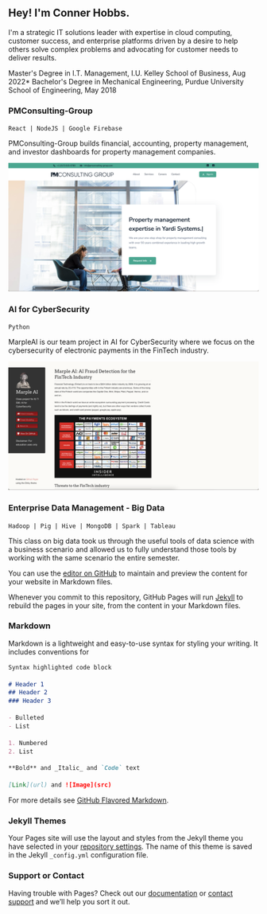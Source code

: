 ## Hey! I'm Conner Hobbs.

I'm a strategic IT solutions leader with expertise in cloud computing, customer success, and enterprise platforms driven by a desire to help others solve complex problems and advocating for customer needs to deliver results.

Master's Degree in I.T. Management, I.U. Kelley School of Business, Aug 2022*
Bachelor's Degree in Mechanical Engineering, Purdue University School of Engineering, May 2018

### PMConsulting-Group
`React | NodeJS | Google Firebase`

PMConsulting-Group builds financial, accounting, property management, and investor dashboards for property management companies.

![image](pmconsulting.png)

### AI for CyberSecurity
`Python`

MarpleAI is our team project in AI for CyberSecurity where we focus on the cybersecurity of electronic payments in the FinTech industry.

![image](marpleAI.png)

### Enterprise Data Management - Big Data
`Hadoop | Pig | Hive | MongoDB | Spark | Tableau`

This class on big data took us through the useful tools of data science with a business scenario and allowed us to fully understand those tools by working with the same scenario the entire semester.



You can use the [editor on GitHub](https://github.com/cmhobbs96/portfolio/edit/gh-pages/index.md) to maintain and preview the content for your website in Markdown files.

Whenever you commit to this repository, GitHub Pages will run [Jekyll](https://jekyllrb.com/) to rebuild the pages in your site, from the content in your Markdown files.

### Markdown

Markdown is a lightweight and easy-to-use syntax for styling your writing. It includes conventions for

```markdown
Syntax highlighted code block

# Header 1
## Header 2
### Header 3

- Bulleted
- List

1. Numbered
2. List

**Bold** and _Italic_ and `Code` text

[Link](url) and ![Image](src)
```

For more details see [GitHub Flavored Markdown](https://guides.github.com/features/mastering-markdown/).

### Jekyll Themes

Your Pages site will use the layout and styles from the Jekyll theme you have selected in your [repository settings](https://github.com/cmhobbs96/portfolio/settings/pages). The name of this theme is saved in the Jekyll `_config.yml` configuration file.

### Support or Contact

Having trouble with Pages? Check out our [documentation](https://docs.github.com/categories/github-pages-basics/) or [contact support](https://support.github.com/contact) and we’ll help you sort it out.
